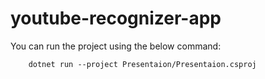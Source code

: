 # youtube-recognizer-app


You can run the project using the below command:
```xml
    dotnet run --project Presentaion/Presentaion.csproj
```
